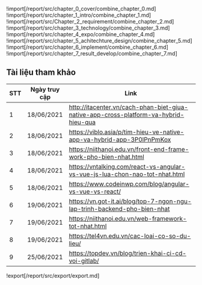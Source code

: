 !import[/report/src/chapter_0_cover/combine_chapter_0.md]
!import[/report/src/chapter_1_intro/combine_chapter_1.md]
!import[/report/src/Chapter_2_requirement/combine_chapter_2.md]
!import[/report/src/chapter_3_technology/combine_chapter_3.md]
!import[/report/src/chapter_4_expo/combine_chapter_4.md]
!import[/report/src/chapter_5_achitechture_design/combine_chapter_5.md]
!import[/report/src/chapter_6_implement/combine_chapter_6.md]
!import[/report/src/chapter_7_result_develop/combine_chapter_7.md]

<div style="page-break-after: always;"></div>

## Tài liệu tham khảo

| STT | Ngày truy cập | Link                                                                                 |
| --- | ------------- | ------------------------------------------------------------------------------------ |
| 1   | 18/06/2021    | http://itacenter.vn/cach-phan-biet-giua-native-app-cross-platform-va-hybrid-hieu-qua |
| 2   | 18/06/2021    | https://viblo.asia/p/tim-hieu-ve-native-app-va-hybrid-app-3P0lPnPmKox                |
| 3   | 18/06/2021    | https://niithanoi.edu.vn/front-end-frame-work-pho-bien-nhat.html                     |
| 4   | 18/06/2021    | https://vntalking.com/react-vs-angular-vs-vue-js-lua-chon-nao-tot-nhat.html          |
| 5   | 18/06/2021    | https://www.codeinwp.com/blog/angular-vs-vue-vs-react/                               |
| 6   | 19/06/2021    | https://vn.got-it.ai/blog/top-7-ngon-ngu-lap-trinh-backend-pho-bien-nhat             |
| 7   | 19/06/2021    | https://niithanoi.edu.vn/web-framework-tot-nhat.html                                 |
| 8   | 19/06/2021    | https://tel4vn.edu.vn/cac-loai-co-so-du-lieu/                                        |
| 9   | 25/06/2021    | https://topdev.vn/blog/trien-khai-ci-cd-voi-gitlab/                                  |

!export[/report/src/export/export.md]
